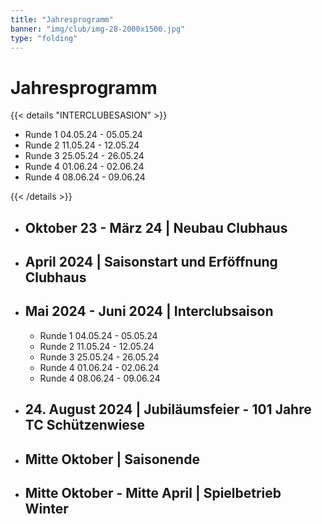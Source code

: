 ```yaml
---
title: "Jahresprogramm"
banner: "img/club/img-28-2000x1500.jpg"
type: "folding"
---
```


# Jahresprogramm

{{< details "INTERCLUBESASION" >}}

- Runde 1 04.05.24 - 05.05.24
- Runde 2 11.05.24 - 12.05.24
- Runde 3 25.05.24 - 26.05.24
- Runde 4 01.06.24 - 02.06.24
- Runde 4 08.06.24 - 09.06.24

{{< /details >}}

- ## Oktober 23 - März 24 | Neubau Clubhaus

- ## April 2024 | Saisonstart und Erföffnung Clubhaus

- ## Mai 2024 - Juni 2024 | Interclubsaison

  - Runde 1 04.05.24 - 05.05.24
  - Runde 2 11.05.24 - 12.05.24
  - Runde 3 25.05.24 - 26.05.24
  - Runde 4 01.06.24 - 02.06.24
  - Runde 4 08.06.24 - 09.06.24

- ## 24. August 2024 | Jubiläumsfeier - 101 Jahre TC Schützenwiese

- ## Mitte Oktober | Saisonende

- ## Mitte Oktober - Mitte April | Spielbetrieb Winter

